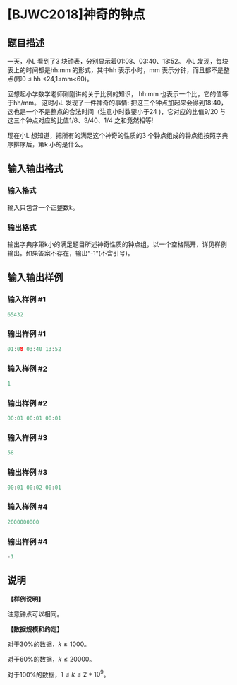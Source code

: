 # [BJWC2018]神奇的钟点

## 题目描述

一天，小L 看到了3 块钟表，分别显示着01:08、03:40、13:52。 小L 发现，每块表上的时间都是hh:mm 的形式，其中hh 表示小时，mm 表示分钟，而且都不是整点(即0 ≤ hh <24,1≤mm<60)。

回想起小学数学老师刚刚讲的关于比例的知识， hh:mm 也表示一个比，它的值等于hh/mm。 这时小L 发现了一件神奇的事情: 把这三个钟点加起来会得到18:40，这也是一个不是整点的合法时间（注意小时数要小于24 )，它对应的比值9/20 与这三个钟点对应的比值1/8、3/40、1/4 之和竟然相等!

现在小L 想知道，把所有的满足这个神奇的性质的3 个钟点组成的钟点组按照字典序排序后，第k 小的是什么。

## 输入输出格式

### 输入格式

输入只包含一个正整数k。

### 输出格式

输出字典序第k小的满足题目所述神奇性质的钟点组，以一个空格隔开，详见样例输出。如果答案不存在，输出“-1”(不含引号)。

## 输入输出样例

### 输入样例 #1

```cpp
65432
```


### 输出样例 #1

```cpp
01:08 03:40 13:52
```


### 输入样例 #2

```cpp
1
```


### 输出样例 #2

```cpp
00:01 00:01 00:01
```


### 输入样例 #3

```cpp
58
```


### 输出样例 #3

```cpp
00:01 00:02 00:01
```


### 输入样例 #4

```cpp
2000000000
```


### 输出样例 #4

```cpp
-1
```


## 说明

**【样例说明】**

注意钟点可以相同。

**【数据规模和约定】**

对于30%的数据，$k ≤ 1000$。

对于60%的数据，$k ≤ 20000$。

对于100%的数据，$1 ≤ k ≤ 2*10^9$。

